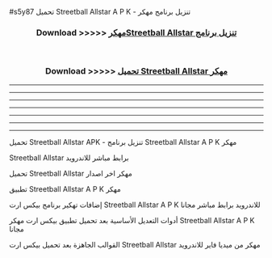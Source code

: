 #s5y87 تحميل Streetball Allstar  A P K - تنزيل برنامج مهكر



<div align="center">
<h3>Download >>>>> <a href="https://runaway1.web.app/?sq=Streetball Allstar ">مهكرStreetball Allstar  تنزيل برنامج</a></h3><br>

<h3>Download >>>>> <a href="https://runaway1.web.app/?sq=Streetball Allstar ">تحميل Streetball Allstar  مهكر</a></h3>
</div>


----------------------------------------------------------

----------------------------------------------------------

----------------------------------------------------------

----------------------------------------------------------

----------------------------------------------------------

----------------------------------------------------------

----------------------------------------------------------

تحميل Streetball Allstar  APK - تنزيل برنامج Streetball Allstar  A P K مهكر

Streetball Allstar  برابط مباشر للاندرويد

تحميل Streetball Allstar  مهكر اخر اصدار

تطبيق Streetball Allstar  A P K مهكر

إضافات تهكير برنامج بيكس ارت Streetball Allstar  A P K للاندرويد برابط مباشر مجانا

أدوات التعديل الأساسية بعد تحميل تطبيق بيكس ارت مهكر Streetball Allstar  A P K مجانا

القوالب الجاهزة بعد تحميل بيكس ارت Streetball Allstar  مهكر من ميديا فاير للاندرويد


